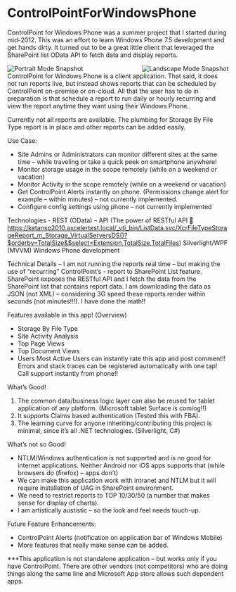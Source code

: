 ControlPointForWindowsPhone
===========================

ControlPoint for Windows Phone was a summer project that I started during mid-2012. This was an effort to learn Windows Phone 7.5 development and get hands dirty. It turned out to be a great little client that leveraged the SharePoint list OData API to fetch data and display reports.
<div>
<div style ="float:left;"><img src="http://blogs.k10world.com/wp-content/uploads/2013/02/Portrait_CP_Moby.jpg" alt="Portrait Mode Snapshot" /></div>
<div style ="float:right;"><img src="http://blogs.k10world.com/wp-content/uploads/2013/02/Landscape_MobyCP.jpg" alt="Landscape Mode Snapshot"  /></div>
</div>

<div style="clear:both">
ControlPoint for Windows Phone is a client application. That said, it does not run reports live, but instead shows reports that can be scheduled by ControlPoint on-premise or on-cloud. All that the user has to do in preparation is that schedule a report to run daily or hourly recurring and view the report anytime they want using their Windows Phone.

Currently not all reports are available. The plumbing for Storage By File Type report is in place and other reports can be added easily. 

Use Case:
-  Site Admins or Administrators can monitor different sites at the same time – while traveling or take a quick peek on smartphone anywhere!
-	Monitor storage usage in the scope remotely (while on a weekend or vacation)
-	Monitor Activity in the scope remotely (while on a weekend or vacation)
-	Get ControlPoint Alerts instantly on phone. (Permissions change alert for example – within minutes) – not currently implemented.
-	Configure config settings using phone – not currently implemented


Technologies  - 
REST (OData) – API 
(The power of RESTful API  https://ketansp2010.axcelertest.local/_vti_bin/ListData.svc/XcrFileTypeStorageReport_m_Storage_VirtualServersDS()?$orderby=TotalSize&$select=Extension,TotalSize,TotalFiles)
Silverlight/WPF (MVVM)
Windows Phone development
 
Technical Details – 
I am not running the reports real time – but making the use of “recurring” ControlPoint’s - report to SharePoint List feature. SharePoint exposes the RESTful API and I fetch the data from the SharePoint list that contains report data. I am downloading the data as JSON (not XML) – considering 3G speed these reports render within seconds (not minutes!!!). I have done the math!!
 
Features available in this app! (Overview)
-  Storage By File Type
-	Site Activity Analysis
-	Top Page Views
-	Top Document Views
-	Users Most Active
Users can instantly rate this app and post comment!!
Errors and stack traces can be registered automatically with one tap!
Call support instantly from phone!!
 
What’s Good!
1.	The common data/business logic layer can also be reused for tablet application of any platform. (Microsoft tablet Surface is coming!!)
2.	It supports Claims based authentication (Tested this with FBA).
3.	The learning curve for anyone inheriting/contributing this project is minimal, since it’s all .NET technologies. (Silverlight, C#)
 
What’s not so Good!
-	NTLM/Windows authentication is not supported and is no good for internet applications. Neither Android nor iOS apps supports that (while browsers do (firefox) – apps don’t)
-	We can make this application work with intranet and NTLM but it will require installation of UAG in SharePoint environment.
-	We need to restrict reports to TOP 10/30/50 (a number that makes sense for display of charts).
-	I am artistically austistic – so the look and feel needs touch-up.
 
Future Feature Enhancements:
-	ControlPoint Alerts (notification on application bar of Windows Mobile)
-	More features that really make sense can be added.
 
***This application is not standalone application – but works only if you have ControlPoint. There are other vendors (not competitors) who are doing things along the same line and Microsoft App store allows such dependent apps.

